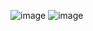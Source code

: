 ![image](https://github.com/creepereye1204/TIL/assets/112455232/c0b41aa9-2a7a-4405-8c86-d6a6b688ddaf)
![image](https://github.com/creepereye1204/TIL/assets/112455232/190eb01b-c9c6-4702-a912-248f80c902ae)
